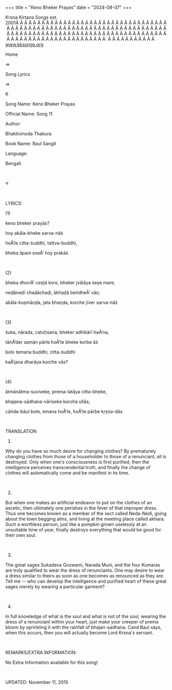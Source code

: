 +++ 
title = "Keno Bheker Prayas"
date = "2024-08-07"
+++

Krsna Kirtana Songs est. 2001Â Â Â Â Â Â Â Â Â Â Â Â Â Â Â Â Â Â Â Â Â Â Â Â Â Â Â Â Â Â Â Â Â Â Â Â Â Â Â Â Â Â Â Â Â Â Â Â Â Â Â Â Â Â Â Â Â Â Â Â Â Â Â Â Â Â Â Â Â Â Â Â Â Â Â Â Â Â Â Â Â Â Â Â Â Â Â Â Â Â Â Â Â Â Â Â Â Â Â Â Â Â Â Â Â Â Â Â Â Â Â Â Â Â Â Â Â Â Â Â Â Â Â Â Â Â Â Â Â Â Â Â  Â Â Â Â Â Â Â Â Â Â Â  
www.kksongs.org








Home
 
⇒
 
Song Lyrics
 
⇒
 
K


Song
Name: Keno Bheker Prayas


Official
Name: Song 11


Author:

Bhaktivinoda Thakura


Book
Name: 
Baul
Sangit


Language:

Bengali


 








অ








 


LYRICS:


(1)


keno bheker
prayās?


hoy
akāla-bheke sarva-nāś


hoÂ’le
citta-śuddhi, tattva-buddhi,


bheka
āpani eseÂ’ hoy prakāś


 


(2)


bheka
dhoriÂ’ ceṣṭā kore, bheker jvālāya śeṣe
mare,


neḍāneḍī
chaḍāchaḍi, ākhaḍā beńdheÂ’ vās;


akāla-kuṣmāṇḍa,
jata bhaṇḍa, korche jīver sarva-nāś


 


(3)


śuka,
nārada, catuḥsana, bheker adhikārī haÂ’na,


tāńÂ’der
samān pārle hoÂ’te bheke korbe āś


bolo temana
buddhi, citta-śuddhi


kaÂ’jana
dharāya korche vās?


 


(4)


ātmānātma-suviveke,
prema-latāya citta-bheke,


bhajana-sādhana-vāriseke
koroha ullās;


cāńda-bāul
bole, emana hoÂ’le, hoÂ’te pārbe kṛṣṇa-dās


 


TRANSLATION


1)
Why do you have so much desire for changing clothes? By prematurely changing
clothes from those of a householder to those of a renunciant, all is destroyed.
Only when one's consciousness is first purified, then the intelligence
perceives transcendental truth, and finally the change of clothes will
automatically come and be manifest in its time. 


 


2)
But when one makes an artificial endeavor to put on the clothes of an ascetic,
then ultimately one perishes in the fever of that improper dress. Thus one
becomes known as a member of the sect called Neda-Nedi, going about the town
begging alms, and living at the meeting place called akhara. Such a worthless
person, just like a pumpkin grown uselessly at an unsuitable time of year,
finally destroys everything that would be good for their own soul. 


 


3)
The great sages Sukadeva Goswami, Narada Muni, and the four Kumaras are truly
qualified to wear the dress of renunciants. One may desire to wear a dress
similar to theirs as soon as one becomes as renounced as they are. Tell me --
who can develop the intelligence and purified heart of these great sages merely
by wearing a particular garment? 


 


4)
In full knowledge of what is the soul and what is not of the soul, wearing the
dress of a renunciant within your heart, just make your creeper of prema bloom
by sprinkling it with the rainfall of bhajan-sadhana. Cand Baul says, when this
occurs, then you will actually become Lord Krsna's servant. 


 


REMARKS/EXTRA
INFORMATION:


No
Extra Information available for this song!


 


UPDATED:
 November 11, 2015